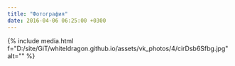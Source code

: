 ```yaml
---
title: "Фотография"
date: 2016-04-06 06:25:00 +0300
---
```



{% include media.html f="D:/site/GiT/whiteldragon.github.io/assets/vk_photos/4/cirDsb6Sfbg.jpg" alt="" %}
